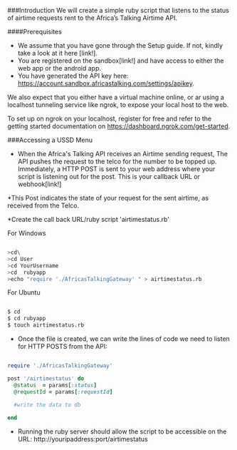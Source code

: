 ###Introduction 
We will create a simple ruby script that listens to the status of airtime requests rent to the Africa’s Talking Airtime API.

####Prerequisites
* We assume that you have gone through the Setup guide. If not, kindly take a look at it here [link!].
* You are registered on the sandbox[link!] and have access to either the web app or the android app.
* You have generated the API key here: https://account.sandbox.africastalking.com/settings/apikey.

We also expect that you either have a virtual machine online, or ar using a localhost tunneling service
like ngrok, to expose your local host to the web.

To set up on ngrok on your localhost, register for free and refer to the getting started documentation 
on https://dashboard.ngrok.com/get-started.

###Accessing a USSD Menu
* When the Africa's Talking API receives an Airtime sending request, The API pushes the request to the telco for the number to be topped up.
Immediately, a HTTP POST is sent to your web address where your script is listening out for the post. This is your callback URL or webhook[link!]

*This Post indicates the state of your request for the sent airtime, as received from the Telco.

*Create the call back URL/ruby script 'airtimestatus.rb'

For Windows
```sh

>cd\
>cd User
>cd YourUsername
>cd  rubyapp
>echo "require './AfricasTalkingGateway' " > airtimestatus.rb

```

For Ubuntu
```sh

$ cd
$ cd rubyapp
$ touch airtimestatus.rb

```

* Once the file is created, we can write the lines of code we need to listen for HTTP POSTS from the API:
```ruby

require './AfricasTalkingGateway'

post '/airtimestatus' do
  @status  = params[:status]
  @requestId = params[:requestId]

  #write the data to db
  
end

```

* Running the ruby server should allow the script to be accessible on the URL: http://youripaddress:port/airtimestatus